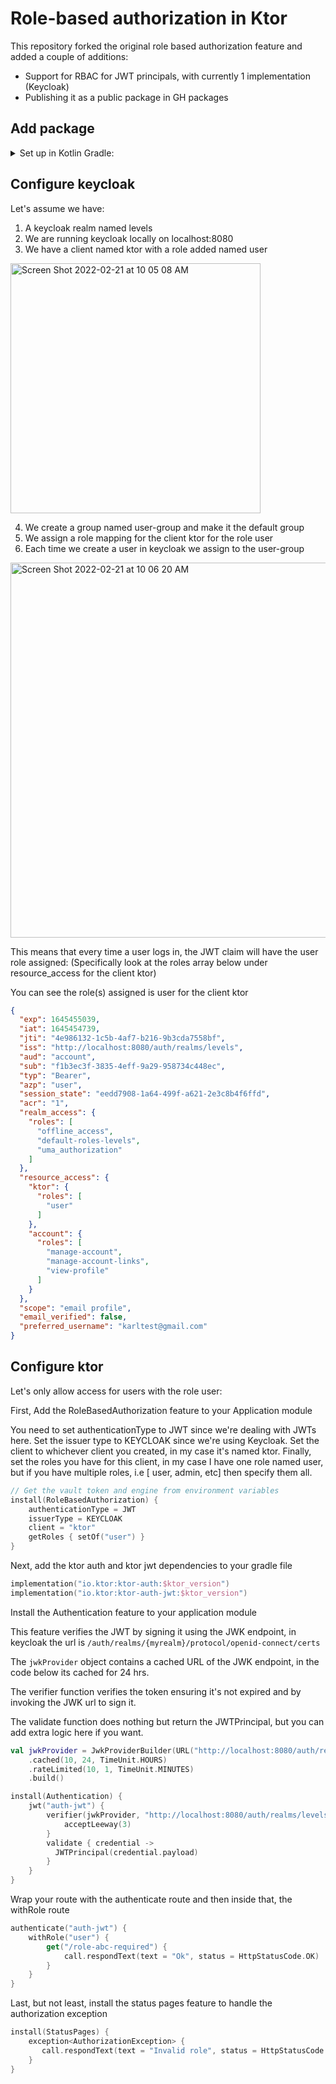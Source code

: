 # Role-based authorization in Ktor
This repository forked the original role based authorization feature and added a couple of additions:

- Support for RBAC for JWT principals, with currently 1 implementation (Keycloak)
- Publishing it as a public package in GH packages

## Add package
<details><summary>Set up in Kotlin Gradle:</summary>

```kotlin
repositories {
    mavenCentral()
    // Need a GH access token with read package scope
    maven {
        name = "GitHubPackages"
        url = uri("https://maven.pkg.github.com/karlazzampersonal/ktor-authorization")
        credentials {
            username = props.getProperty("USERNAME")
            password = props.getProperty("TOKEN")
        }
    }
}

dependencies {
    implementation("com.levels:ktor-authorization:$ktor_authorization_version")
}
```
</details>

## Configure keycloak

Let's assume we have:
1. A keycloak realm named levels
2. We are running keycloak locally on localhost:8080
3. We have a client named ktor with a role added named user


<img width="400" alt="Screen Shot 2022-02-21 at 10 05 08 AM" src="https://user-images.githubusercontent.com/96435669/154981014-98281824-280a-44e2-8274-d69eba25ad59.png">

4. We create a group named user-group and make it the default group
5. We assign a role mapping for the client ktor for the role user
6. Each time we create a user in keycloak we assign to the user-group

<img width="600" alt="Screen Shot 2022-02-21 at 10 06 20 AM" src="https://user-images.githubusercontent.com/96435669/154981221-031fbbfd-dc46-4408-b52d-1cfbaa473fa4.png">

This means that every time a user logs in, the JWT claim will have the user role assigned:
(Specifically look at the roles array below under resource_access for the client ktor)

You can see the role(s) assigned is user for the client ktor
```json
{
  "exp": 1645455039,
  "iat": 1645454739,
  "jti": "4e986132-1c5b-4af7-b216-9b3cda7558bf",
  "iss": "http://localhost:8080/auth/realms/levels",
  "aud": "account",
  "sub": "f1b3ec3f-3835-4eff-9a29-958734c448ec",
  "typ": "Bearer",
  "azp": "user",
  "session_state": "eedd7908-1a64-499f-a621-2e3c8b4f6ffd",
  "acr": "1",
  "realm_access": {
    "roles": [
      "offline_access",
      "default-roles-levels",
      "uma_authorization"
    ]
  },
  "resource_access": {
    "ktor": {
      "roles": [
        "user"
      ]
    },
    "account": {
      "roles": [
        "manage-account",
        "manage-account-links",
        "view-profile"
      ]
    }
  },
  "scope": "email profile",
  "email_verified": false,
  "preferred_username": "karltest@gmail.com"
}
```

## Configure ktor

Let's only allow access for users with the role user:

First, Add the RoleBasedAuthorization feature to your Application module

You need to set authenticationType to JWT since we're dealing with JWTs here.
Set the issuer type to KEYCLOAK since we're using Keycloak. 
Set the client to whichever client you created, in my case it's named ktor.
Finally, set the roles you have for this client, in my case I have one role named user,
but if you have multiple roles, i.e [ user, admin, etc] then specify them all.

```kotlin
// Get the vault token and engine from environment variables
install(RoleBasedAuthorization) {
    authenticationType = JWT
    issuerType = KEYCLOAK
    client = "ktor"
    getRoles { setOf("user") }
}
```

Next, add the ktor auth and ktor jwt dependencies to your gradle file
```kotlin
implementation("io.ktor:ktor-auth:$ktor_version")
implementation("io.ktor:ktor-auth-jwt:$ktor_version")
```

Install the Authentication feature to your application module

This feature verifies the JWT by signing it using the JWK endpoint, in keycloak the url is `/auth/realms/{myrealm}/protocol/openid-connect/certs`

The `jwkProvider` object contains a cached URL of the JWK endpoint, in the code below its cached for 24 hrs.

The verifier function verifies the token ensuring it's not expired and by invoking the JWK url to sign it.

The validate function does nothing but return the JWTPrincipal, but you can add extra logic here if you want.
```kotlin
val jwkProvider = JwkProviderBuilder(URL("http://localhost:8080/auth/realms/levels/protocol/openid-connect/certs"))
    .cached(10, 24, TimeUnit.HOURS)
    .rateLimited(10, 1, TimeUnit.MINUTES)
    .build()

install(Authentication) {
    jwt("auth-jwt") {
        verifier(jwkProvider, "http://localhost:8080/auth/realms/levels") {
            acceptLeeway(3)
        }
        validate { credential ->
          JWTPrincipal(credential.payload)
        }
    }
}
```

Wrap your route with the authenticate route and then inside that, the withRole route
```kotlin
authenticate("auth-jwt") {
    withRole("user") {
        get("/role-abc-required") {
            call.respondText(text = "Ok", status = HttpStatusCode.OK)
        }
    }
}
```
Last, but not least, install the status pages feature to handle the authorization exception
```kotlin
install(StatusPages) {
    exception<AuthorizationException> {
       call.respondText(text = "Invalid role", status = HttpStatusCode.Forbidden)
    }
}
```